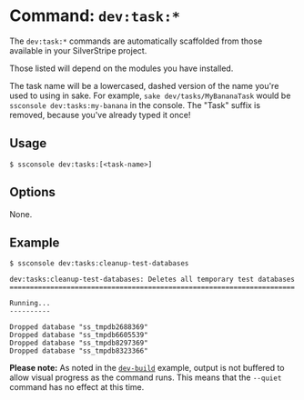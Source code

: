 # Command: `dev:task:*`

The `dev:task:*` commands are automatically scaffolded from those available in your SilverStripe project.

Those listed will depend on the modules you have installed.

The task name will be a lowercased, dashed version of the name you're used to using in sake. For example, `sake dev/tasks/MyBananaTask` would be `ssconsole dev:tasks:my-banana` in the console. The "Task" suffix is removed, because you've already typed it once!

## Usage

```shell
$ ssconsole dev:tasks:[<task-name>]
```

## Options

None.

## Example

```
$ ssconsole dev:tasks:cleanup-test-databases

dev:tasks:cleanup-test-databases: Deletes all temporary test databases
======================================================================

Running...
----------

Dropped database "ss_tmpdb2688369"
Dropped database "ss_tmpdb6605539"
Dropped database "ss_tmpdb8297369"
Dropped database "ss_tmpdb8323366"
```

**Please note:** As noted in the [`dev-build`](dev-build.md) example, output is not buffered to allow visual progress as the command runs. This means that the `--quiet` command has no effect at this time.
